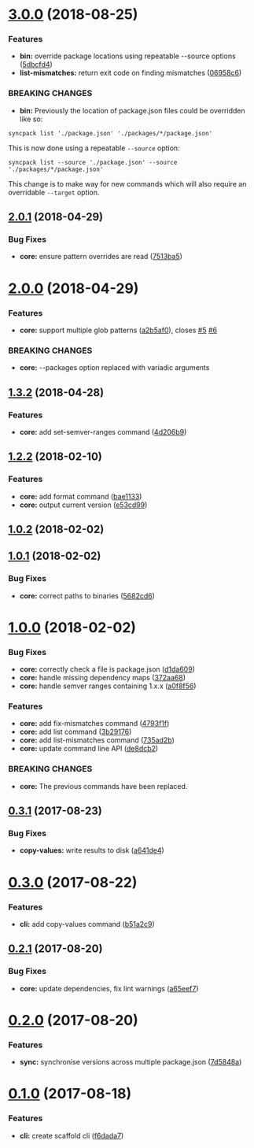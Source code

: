 <a name="3.0.0"></a>

# [3.0.0](https://github.com/JamieMason/syncpack/compare/2.0.1...3.0.0) (2018-08-25)

### Features

- **bin:** override package locations using repeatable --source options ([5dbcfd4](https://github.com/JamieMason/syncpack/commit/5dbcfd4))
- **list-mismatches:** return exit code on finding mismatches ([06958c6](https://github.com/JamieMason/syncpack/commit/06958c6))

### BREAKING CHANGES

- **bin:** Previously the location of package.json files could be overridden like so:

```
syncpack list './package.json' './packages/*/package.json'
```

This is now done using a repeatable `--source` option:

```
syncpack list --source './package.json' --source './packages/*/package.json'
```

This change is to make way for new commands which will also require an
overridable `--target` option.

<a name="2.0.1"></a>

## [2.0.1](https://github.com/JamieMason/syncpack/compare/2.0.0...2.0.1) (2018-04-29)

### Bug Fixes

- **core:** ensure pattern overrides are read ([7513ba5](https://github.com/JamieMason/syncpack/commit/7513ba5))

<a name="2.0.0"></a>

# [2.0.0](https://github.com/JamieMason/syncpack/compare/1.3.2...2.0.0) (2018-04-29)

### Features

- **core:** support multiple glob patterns ([a2b5af0](https://github.com/JamieMason/syncpack/commit/a2b5af0)), closes [#5](https://github.com/JamieMason/syncpack/issues/5) [#6](https://github.com/JamieMason/syncpack/issues/6)

### BREAKING CHANGES

- **core:** --packages option replaced with variadic arguments

<a name="1.3.2"></a>

## [1.3.2](https://github.com/JamieMason/syncpack/compare/1.2.2...1.3.2) (2018-04-28)

### Features

- **core:** add set-semver-ranges command ([4d206b9](https://github.com/JamieMason/syncpack/commit/4d206b9))

<a name="1.2.2"></a>

## [1.2.2](https://github.com/JamieMason/syncpack/compare/1.0.2...1.2.2) (2018-02-10)

### Features

- **core:** add format command ([bae1133](https://github.com/JamieMason/syncpack/commit/bae1133))
- **core:** output current version ([e53cd99](https://github.com/JamieMason/syncpack/commit/e53cd99))

<a name="1.0.2"></a>

## [1.0.2](https://github.com/JamieMason/syncpack/compare/1.0.1...1.0.2) (2018-02-02)

<a name="1.0.1"></a>

## [1.0.1](https://github.com/JamieMason/syncpack/compare/1.0.0...1.0.1) (2018-02-02)

### Bug Fixes

- **core:** correct paths to binaries ([5682cd6](https://github.com/JamieMason/syncpack/commit/5682cd6))

<a name="1.0.0"></a>

# [1.0.0](https://github.com/JamieMason/syncpack/compare/0.3.1...1.0.0) (2018-02-02)

### Bug Fixes

- **core:** correctly check a file is package.json ([d1da609](https://github.com/JamieMason/syncpack/commit/d1da609))
- **core:** handle missing dependency maps ([372aa68](https://github.com/JamieMason/syncpack/commit/372aa68))
- **core:** handle semver ranges containing 1.x.x ([a0f8f56](https://github.com/JamieMason/syncpack/commit/a0f8f56))

### Features

- **core:** add fix-mismatches command ([4793f1f](https://github.com/JamieMason/syncpack/commit/4793f1f))
- **core:** add list command ([3b29176](https://github.com/JamieMason/syncpack/commit/3b29176))
- **core:** add list-mismatches command ([735ad2b](https://github.com/JamieMason/syncpack/commit/735ad2b))
- **core:** update command line API ([de8dcb2](https://github.com/JamieMason/syncpack/commit/de8dcb2))

### BREAKING CHANGES

- **core:** The previous commands have been replaced.

<a name="0.3.1"></a>

## [0.3.1](https://github.com/JamieMason/syncpack/compare/0.3.0...0.3.1) (2017-08-23)

### Bug Fixes

- **copy-values:** write results to disk ([a641de4](https://github.com/JamieMason/syncpack/commit/a641de4))

<a name="0.3.0"></a>

# [0.3.0](https://github.com/JamieMason/syncpack/compare/0.2.1...0.3.0) (2017-08-22)

### Features

- **cli:** add copy-values command ([b51a2c9](https://github.com/JamieMason/syncpack/commit/b51a2c9))

<a name="0.2.1"></a>

## [0.2.1](https://github.com/JamieMason/syncpack/compare/0.2.0...0.2.1) (2017-08-20)

### Bug Fixes

- **core:** update dependencies, fix lint warnings ([a65eef7](https://github.com/JamieMason/syncpack/commit/a65eef7))

<a name="0.2.0"></a>

# [0.2.0](https://github.com/JamieMason/syncpack/compare/0.1.0...0.2.0) (2017-08-20)

### Features

- **sync:** synchronise versions across multiple package.json ([7d5848a](https://github.com/JamieMason/syncpack/commit/7d5848a))

<a name="0.1.0"></a>

# [0.1.0](https://github.com/JamieMason/syncpack/compare/f6dada7...0.1.0) (2017-08-18)

### Features

- **cli:** create scaffold cli ([f6dada7](https://github.com/JamieMason/syncpack/commit/f6dada7))
